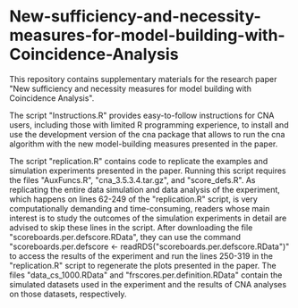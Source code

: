 # New-sufficiency-and-necessity-measures-for-model-building-with-Coincidence-Analysis

This repository contains supplementary materials for the research paper "New sufficiency and necessity measures for model building with Coincidence Analysis". 

The script "Instructions.R" provides easy-to-follow instructions for CNA users, including those with limited R programming experience, to install and use the development version of the cna package that allows to run the cna algorithm with the new model-building measures presented in the paper. 

The script "replication.R" contains code to replicate the examples and simulation experiments presented in the paper. Running this script requires the files "AuxFuncs.R", "cna_3.5.3.4.tar.gz", and "score_defs.R". As replicating the entire data simulation and data analysis of the experiment, which happens on lines 62-249 of the "replication.R" script, is very computationally demanding and time-consuming, readers whose main interest is to study the outcomes of the simulation experiments in detail are advised to skip these lines in the script. After downloading the file "scoreboards.per.defscore.RData", they can use the command 
"scoreboards.per.defscore <- readRDS("scoreboards.per.defscore.RData")" to access the results of the experiment and run the lines 250-319 in the "replication.R" script to regenerate the plots presented in the paper. The files "data_cs_1000.RData" and "frscores.per.definition.RData" contain the simulated datasets used in the experiment and the results of CNA analyses on those datasets, respectively.

